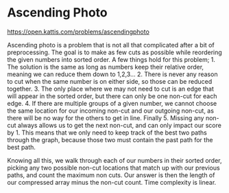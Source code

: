 # Ascending Photo

https://open.kattis.com/problems/ascendingphoto

Ascending photo is a problem that is not all that complicated after a bit of preprocessing. The goal is to make as few cuts as possible while reordering the given numbers into sorted order. A few things hold for this problem; 1. The solution is the same as long as numbers keep their relative order, meaning we can reduce them down to 1,2,3... 2. There is never any reason to cut when the same number is on either side, so those can be reduced together. 3. The only place where we may not need to cut is an edge that will appear in the sorted order, but there can only be one non-cut for each edge. 4. If there are multiple groups of a given number, we cannot choose the same location for our incoming non-cut and our outgoing non-cut, as there will be no way for the others to get in line. Finally 5. Missing any non-cut always allows us to get the next non-cut, and can only impact our score by 1. This means that we only need to keep track of the best two paths through the graph, because those two must contain the past path for the best path.

Knowing all this, we walk through each of our numbers in their sorted order, picking any two possible non-cut locations that match up with our previous paths, and count the maximum non cuts. Our answer is then the length of our compressed array minus the non-cut count. Time complexity is linear.